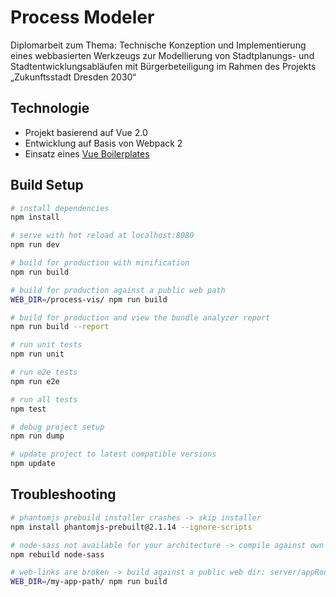 # Process Modeler

Diplomarbeit zum Thema: Technische Konzeption und Implementierung eines webbasierten Werkzeugs zur Modellierung von Stadtplanungs- und Stadtentwicklungsabläufen mit Bürgerbeteiligung im Rahmen des Projekts „Zukunftsstadt Dresden 2030“

## Technologie

- Projekt basierend auf Vue 2.0
- Entwicklung auf Basis von Webpack 2
- Einsatz eines [Vue Boilerplates](http://vuejs-templates.github.io/webpack/)

## Build Setup

``` bash
# install dependencies
npm install

# serve with hot reload at localhost:8080
npm run dev

# build for production with minification
npm run build

# build for production against a public web path
WEB_DIR=/process-vis/ npm run build

# build for production and view the bundle analyzer report
npm run build --report

# run unit tests
npm run unit

# run e2e tests
npm run e2e

# run all tests
npm test

# debug project setup
npm run dump

# update project to latest compatible versions
npm update

```

## Troubleshooting

``` bash
# phantomjs prebuild installer crashes -> skip installer
npm install phantomjs-prebuilt@2.1.14 --ignore-scripts

# node-sass not available for your architecture -> compile against own system
npm rebuild node-sass

# web-links are broken -> build against a public web dir: server/appRoute/
WEB_DIR=/my-app-path/ npm run build

```